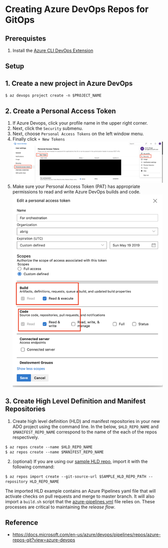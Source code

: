 # Creating Azure DevOps Repos for GitOps

## Prerequistes

1. Install the [Azure CLI DevOps Extension](https://github.com/Microsoft/azure-devops-cli-extension)

## Setup

## 1. Create a new project in Azure DevOps

```
$ az devops project create -n $PROJECT_NAME
```

## 2. Create a Personal Access Token
1. If Azure Devops, click your profile name in the upper right corner.
1. Next, click the `Security` submenu. 
1. Next, choose `Personal Access Tokens` on the left window menu. 
1. Finally click `+ New Tokens`
![ADO pat](images/find-pat.png)
1. Make sure your Personal Access Token (PAT) has appropriate permissions to read and write Azure DevOps builds and code.
![ADO pat](images/pat-ado.png)

## 3. Create High Level Definition and Manifest Repositories

1. Create high level definition (HLD) and manifest repositories in your new ADO project using the command line.  In the below, `$HLD_REPO_NAME` and `$MANIFEST_REPO_NAME` correspond to the name of the each of the repos respectively.
```
$ az repos create --name $HLD_REPO_NAME
$ az repos create --name $MANIFEST_REPO_NAME
```

2. (optional) If you are using our [sample HLD repo](https://github.com/samiyaakhtar/aks-deploy-source), import it with the following command:
```
$ az repos import create --git-source-url $SAMPLE_HLD_REPO_PATH --repository HLD_REPO_NAME
```

The imported HLD example contains an Azure Pipelines yaml file that will activate checks on pull requests and merge to master branch. It will also import a `build.sh` script that the [azure-pipelines.yml](README.md#azure-pipelines-build-yaml) file relies on. These processes are critical to maintaining the _release flow_.

## Reference
* https://docs.microsoft.com/en-us/azure/devops/pipelines/repos/azure-repos-git?view=azure-devops